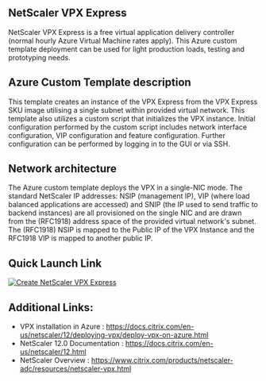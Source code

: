 ## NetScaler VPX Express 
NetScaler VPX Express is a free virtual application delivery controller (normal hourly Azure Virtual Machine rates apply). This Azure custom template deployment can be used for light production loads, testing and prototyping needs. 


## Azure Custom Template description
This template creates an instance of the VPX Express from the VPX Express SKU image utilising a single subnet within provided virtual network. This template also utilizes a custom script that initializes the VPX instance. Initial configuration performed by the custom script includes network interface configuration, VIP configuration and feature configuration. Further configuration can be performed by logging in to the GUI or via SSH.

## Network architecture
The Azure custom template deploys the VPX in a single-NIC mode. The standard NetScaler IP addresses: NSIP (management IP), VIP (where load balanced applications are accessed) and SNIP (the IP used to send traffic to backend instances) are all provisioned on the single NIC and are drawn from the (RFC1918) address space of the provided virtual network's subnet.  The (RFC1918) NSIP is mapped to the Public IP of the VPX Instance and the RFC1918 VIP is mapped to another public IP.

## Quick Launch Link

[![Create NetScaler VPX Express](http://azuredeploy.net/deploybutton.png)](https://portal.azure.com/#create/Microsoft.Template/uri/https%3A%2F%2Fraw.githubusercontent.com%2Fcitrix%2Fnetscaler-azure-templates%2FNetScaler12.0%2Ftemplates%2Fexpress_single_nic%2FmainTemplate.json)


## Additional Links:

- VPX installation in Azure : https://docs.citrix.com/en-us/netscaler/12/deploying-vpx/deploy-vpx-on-azure.html
- NetScaler 12.0 Documentation : https://docs.citrix.com/en-us/netscaler/12.html 
- NetScaler Overview : https://www.citrix.com/products/netscaler-adc/resources/netscaler-vpx.html